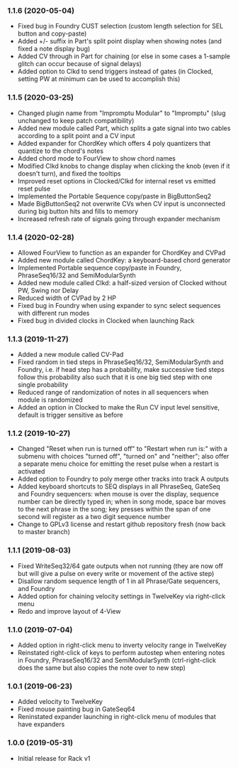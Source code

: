 ### 1.1.6 (2020-05-04)

- Fixed bug in Foundry CUST selection (custom length selection for SEL button and copy-paste)
- Added +/- suffix in Part's split point display when showing notes (and fixed a note display bug)
- Added CV through in Part for chaining (or else in some cases a 1-sample glitch can occur because of signal delays)
- Added option to Clkd to send triggers instead of gates (in Clocked, setting PW at minimum can be used to accomplish this)


### 1.1.5 (2020-03-25)

- Changed plugin name from "Impromptu Modular" to "Impromptu" (slug unchanged to keep patch compatibility)
- Added new module called Part, which splits a gate signal into two cables according to a split point and a CV input
- Added expander for ChordKey which offers 4 poly quantizers that quantize to the chord's notes
- Added chord mode to FourView to show chord names
- Modified Clkd knobs to change display when clicking the knob (even if it doesn't turn), and fixed the tooltips
- Improved reset options in Clocked/Clkd for internal reset vs emitted reset pulse
- Implemented the Portable Sequence copy/paste in BigButtonSeq2
- Made BigButtonSeq2 not overwrite CVs when CV input is unconnected during big button hits and fills to memory
- Increased refresh rate of signals going through expander mechanism


### 1.1.4 (2020-02-28)

- Allowed FourView to function as an expander for ChordKey and CVPad
- Added new module called ChordKey: a keyboard-based chord generator 
- Implemented Portable sequence copy/paste in Foundry, PhraseSeq16/32 and SemiModularSynth
- Added new module called Clkd: a half-sized version of Clocked without PW, Swing nor Delay
- Reduced width of CVPad by 2 HP
- Fixed bug in Foundry when using expander to sync select sequences with different run modes
- Fixed bug in divided clocks in Clocked when launching Rack


### 1.1.3 (2019-11-27)

- Added a new module called CV-Pad
- Fixed random in tied steps in PhraseSeq16/32, SemiModularSynth and Foundry, i.e. if head step has a probability, make successive tied steps follow this probability also such that it is one big tied step with one single probability
- Reduced range of randomization of notes in all sequencers when module is randomized
- Added an option in Clocked to make the Run CV input level sensitive, default is trigger sensitive as before


### 1.1.2 (2019-10-27)

- Changed "Reset when run is turned off" to "Restart when run is:" with a submenu with choices "turned off", "turned on" and "neither"; also offer a separate menu choice for emitting the reset pulse when a restart is activated
- Added option to Foundry to poly merge other tracks into track A outputs
- Added keyboard shortcuts to SEQ displays in all PhraseSeq, GateSeq and Foundry sequencers: when mouse is over the display, sequence number can be directly typed in; when in song mode, space bar moves to the next phrase in the song; key presses within the span of one second will register as a two digit sequence number
- Change to GPLv3 license and restart github repository fresh (now back to master branch)


### 1.1.1 (2019-08-03)

- Fixed WriteSeq32/64 gate outputs when not running (they are now off but will give a pulse on every write or movement of the active step)
- Disallow random sequence length of 1 in all Phrase/Gate sequencers, and Foundry
- Added option for chaining velocity settings in TwelveKey via right-click menu
- Redo and improve layout of 4-View


### 1.1.0 (2019-07-04)

- Added option in right-click menu to inverty velocity range in TwelveKey
- Reinstated right-click of keys to perform autostep when entering notes in Foundry, PhraseSeq16/32 and SemiModularSynth (ctrl-right-click does the same but also copies the note over to new step)


### 1.0.1 (2019-06-23)

- Added velocity to TwelveKey
- Fixed mouse painting bug in GateSeq64
- Reninstated expander launching in right-click menu of modules that have expanders


### 1.0.0 (2019-05-31)

- Initial release for Rack v1
